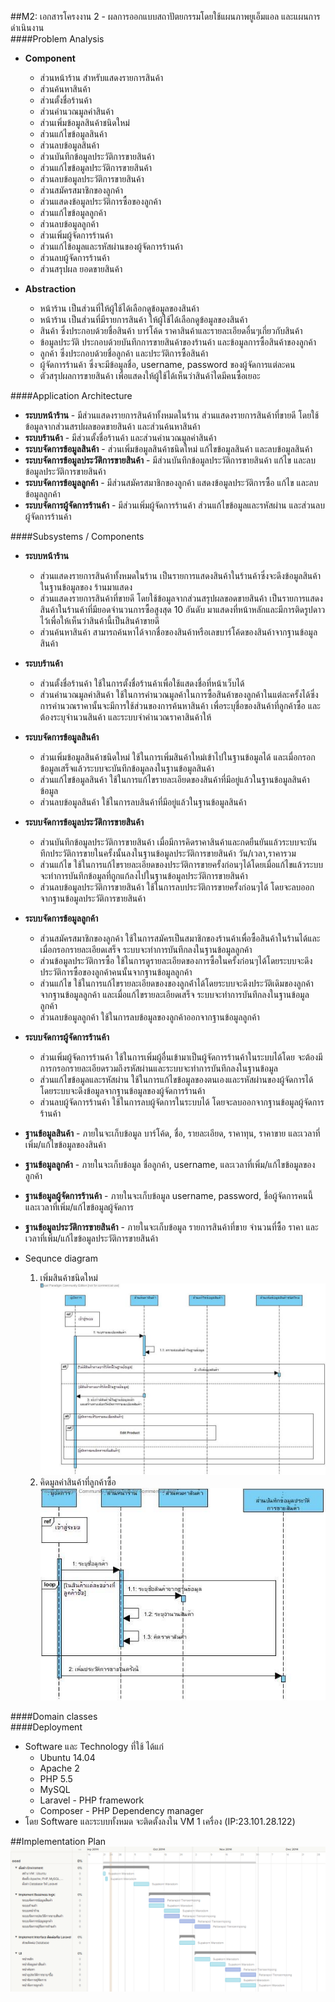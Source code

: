 ##M2: เอกสารโครงงาน 2 - ผลการออกแบบสถาปัตยกรรมโดยใช้แผนภาพยูเอ็มแอล และแผนการดำเนินงาน  
####Problem Analysis
 - **Component**
     -   ส่วนหน้าร้าน สำหรับแสดงรายการสินค้า
     -   ส่วนค้นหาสินค้า
     -   ส่วนตั้งชื่อร้านค้า
     -   ส่วนคำนวณมูลค่าสินค้า
     -   ส่วนเพิ่มข้อมูลสินค้าชนิดใหม่
     -   ส่วนแก้ไขข้อมูลสินค้า
     -   ส่วนลบข้อมูลสินค้า
     -   ส่วนบันทึกข้อมูลประวัติการขายสินค้า
     -   ส่วนแก้ไขข้อมูลประวัติการขายสินค้า
     -   ส่วนลบข้อมูลประวัติการขายสินค้า
     -   ส่วนสมัครสมาชิกของลูกค้า
     -   ส่วนแสดงข้อมูลประวัติการซื้อของลูกค้า
     -   ส่วนแก้ไขข้อมูลลูกค้า
     -   ส่วนลบข้อมูลลูกค้า
     -   ส่วนเพิ่มผู้จัดการร้านค้า
     -   ส่วนแก้ไข้อมูลและรหัสผ่านของผู้จัดการร้านค้า
     -   ส่วนลบผู้จัดการร้านค้า
     -   ส่วนสรุปผล ยอดขายสินค้า

 - **Abstraction**
     -   หน้าร้าน เป็นส่วนที่ให้ผู้ใช้ได้เลือกดูข้อมูลของสินค้า 
     -   หน้าร้าน เป็นส่วนที่มีรายการสินค้า ให้ผู้ใช้ได้เลือกดูข้อมูลของสินค้า 
     -   สินค้า ซึ่งประกอบด้วยชื่อสินค้า บาร์โค้ด ราคาสินค้าและรายละเอียดอื่นๆเกี่ยวกับสินค้า
     -   ข้อมูลประวัติ ประกอบด้วยบันทึกการขายสินค้าของร้านค้า และข้อมูลการซื้อสินค้าของลูกค้า
     -   ลูกค้า ซึ่งประกอบด้วยชื่อลูกค้า และประวัติการซื้อสินค้า
     -   ผู้จัดการร้านค้า ซึ่งจะมีข้อมูลชื่อ, username, password ของผู้จัดการแต่ละคน
     -   ตัวสรุปผลการขายสินค้า เพื่อแสดงให้ผู้ใช้ได้เห็นว่าสินค้า่ใดมีคนซื้อเยอะ

####Application Architecture
 - **ระบบหน้าร้าน** - มีส่วนแสดงรายการสินค้าทั้งหมดในร้าน ส่วนแสดงรายการสินค้าที่ขายดี โดยใช้ข้อมูลจากส่วนสรปผลขอดขายสินค้า และส่วนค้นหาสินค้า
 - **ระบบร้านค้า** - มีส่วนตั้งชื่อร้านค้า และส่วนคำนวณมูลค่าสินค้า
 - **ระบบจัดการข้อมูลสินค้า** - ส่วนเพิ่มข้อมูลสินค้าชนิดใหม่ แก้ไขข้อมูลสินค้า และลบข้อมูลสินค้า
 - **ระบบจัดการข้อมูลประวัติการขายสินค้า** - มีส่วนบันทึกข้อมูลประวัติการขายสินค้า แก้ไข และลบข้อมูลประวัติการขายสินค้า
 - **ระบบจัดการข้อมูลลูกค้า** - มีส่วนสมัครสมาชิกของลูกค้า แสดงข้อมูลประวัติการซื้อ แก้ไข และลบข้อมูลลูกค้า
 - **ระบบจัดการผู้จัดการร้านค้า** - มีส่วนเพิ่มผู้จัดการร้านค้า ส่วนแก้ไขข้อมูลและรหัสผ่าน และส่วนลบผู้จัดการร้านค้า

####Subsystems / Components
 - **ระบบหน้าร้าน**
     -   ส่วนแสดงรายการสินค้าทั้งหมดในร้าน เป็นรายการแสดงสินค้าในร้านค้าซึ่งจะดึงข้อมูลสินค้าในฐานข้อมูลของ ร้านมาแสดง
     -   ส่วนแสดงรายการสินค้าที่ขายดี
โดยใช้ข้อมูลจากส่วนสรุปผลขอดขายสินค้า เป็นรายการแสดงสินค้าในร้านค้าที่มียอดจำนวนการซื้อสูงสุด 10 อันดับ มาแสดงที่หน้าหลักและมีการติดรูปดาวไว้เพื่อให้เห็นว่าสินค้านี้เป็นสินค้าขายดี
     -   ส่วนค้นหาสินค้า
สามารถค้นหาได้จากชื่อของสินค้าหรือเลขบาร์โค้ดของสินค้าจากฐานข้อมูลสินค้า
 - **ระบบร้านค้า**
     -   ส่วนตั้งชื่อร้านค้า
         ใช้ในการตั้งชื่อร้านค้าเพื่อใช้แสดงชื่อที่หน้าเว็บได้
     -   ส่วนคำนวณมูลค่าสินค้า
         ใช้ในการคำนวณมูลค้าในการซื้อสินค้าของลูกค้าในแต่ละครั้งได้ซึ่งการคำนวณราคานั้นจะมีการใช้ส่วนของการค้นหาสินค้า          เพื่อระบุชื่อของสินค้าที่ลูกค้าซื้อ และต้องระบุจำนวนสินค้า และระบบจำคำนวณราคาสินค้าให้ 
 - **ระบบจัดการข้อมูลสินค้า**
     -   ส่วนเพิ่มข้อมูลสินค้าชนิดใหม่ 
         ใช้ในการเพิ่มสินค้าใหม่เข้าไปในฐานข้อมูลได้
และเมื่อกรอกข้อมูลเสร็จแล้วระบบจะบันทึกข้อมูลลงในฐานข้อมูลสินค้า
     -   ส่วนแก้ไขข้อมูลสินค้า
         ใช้ในการแก้ไขรายละเอียดของสินค้าที่มีอยู่แล้วในฐานข้อมูลสินค้าข้อมูล
     -   ส่วนลบข้อมูลสินค้า
         ใช้ในการลบสินค้าที่มีอยู่แล้วในฐานข้อมูลสินค้า
 - **ระบบจัดการข้อมูลประวัติการขายสินค้า**
     -   ส่วนบันทึกข้อมูลประวัติการขายสินค้า
         เมื่อมีการคิดราคาสินค้าและกดยืนยันแล้วระบบจะบันทึกประวัติการขายในครั้งนั้นลงในฐานข้อมูลประวัติการขายสินค้า
วัน/เวลา,ราคารวม
     -   ส่วนแก้ไข
         ใช้ในการแก้ไขรายละเอียดของประวัติการขายครั้งก่อนๆได้โดยเมื่อแก้ไขแล้วระบบจะทำการบันทึกข้อมูลที่ถูกแก้ลงไปในฐานข้อมูลประวัติการขายสินค้า
     -   ส่วนลบข้อมูลประวัติการขายสินค้า
         ใช้ในการลบประวัติการขายครั้งก่อนๆได้ โดยจะลบออกจากฐานข้อมูลประวัติการขายสินค้า
 - **ระบบจัดการข้อมูลลูกค้า**
     -   ส่วนสมัครสมาชิกของลูกค้า
         ใช้ในการสมัครเป็นสมาชิกของร้านค้าเพื่อซื้อสินค้าในร้านได้และ          
เมื่อกรอกรายละเอียดเสร็จ ระบบจะทำการบันทึกลงในฐานข้อมูลลูกค้า
     -   ส่วนข้อมูลประวัติการซื้อ
         ใช้ในการดูรายละเอียดของการซื้อในครั้งก่อนๆได้โดยระบบจะดึงประวัติการซื้อของลูกค้าคนนั้นจากฐานข้อมูลลูกค้า
     -   ส่วนแก้ไข
         ใช้ในการแก้ไขรายละเอียดของของลูกค้่าได้โดยระบบจะดึงประวัติเดิมของลูกค้าจากฐานข้อมูลลูกค้า และเมื่อแก้ไขรายละเอียดเสร็จ ระบบจะทำการบันทึกลงในฐานข้อมูลลูกค้า
     -   ส่วนลบข้อมูลลูกค้า
         ใช้ในการลบข้อมูลของลูกค้าออกจากฐานข้อมูลลูกค้า
 - **ระบบจัดการผู้จัดการร้านค้า**
     -   ส่วนเพิ่มผู้จัดการร้านค้า
         ใช้ในการเพิ่มผู้อื่นเข้ามาเป็นผู้จัดการร้านค้าในระบบได้โดย     จะต้องมีการกรอกรายละเอียดรวมถึงรหัสผ่านและระบบจะทำการบันทึกลงในฐานข้อมูล
     -   ส่วนแก้ไขข้อมูลและรหัสผ่าน
         ใช้ในการแก้ไขข้อมูลของตนเองและรหัสผ่านของผู้จัดการได้  
โดยระบบจะดึงข้อมูลจากฐานข้อมูลของผู้จัดการร้านค้า
     -   ส่วนลบผู้จัดการร้านค้า
         ใช้ในการลบผู้จัดการในระบบได้ โดยจะลบออกจากฐานข้อมูลผู้จัดการร้านค้า
 - **ฐานข้อมูลสินค้า** - ภายในจะเก็บข้อมูล บาร์โค้ด, ชื่อ, รายละเอียด, ราคาทุน, ราคาขาย และเวลาที่เพิ่ม/แก้ไขข้อมูลของสินค้า
 - **ฐานข้อมูลลูกค้า** - ภายในจะเก็บข้อมูล ชื่อลูกค้า, username, และเวลาที่เพิ่ม/แก้ไขข้อมูลของลูกค้า
 - **ฐานข้อมูลผู้จัดการร้านค้า** - ภายในจะเก็บข้อมูล username, password, ชื่อผู้จัดการคนนี้ และเวลาที่เพิ่ม/แก้ไขข้อมูลผู้จัดการ
 - **ฐานข้อมูลประวัติการขายสินค้า** - ภายในจะเก็บข้อมูล รายการสินค้าที่ขาย จำนวนที่ซื้อ ราคา และเวลาที่เพิ่ม/แก้ไขข้อมูลประวัติการขายสินค้า

 - Sequnce diagram
     1.    เพิ่มสินค้าชนิดใหม่  
![alt text](https://github.com/CE-KMITL-OOAD-2014/POS4Shop/raw/master/doc/img/ooadm2-1.jpg)  
     2.    คิดมูลค่าสินค้าที่ลูกค้าซื้อ  
![alt text](https://github.com/CE-KMITL-OOAD-2014/POS4Shop/raw/master/doc/img/ooadm2-2.jpg)  

####Domain classes  
####Deployment  
 - Software และ Technology ที่ใช้ ได้แก่  
     -   Ubuntu 14.04
     -   Apache 2
     -   PHP 5.5
     -   MySQL
     -   Laravel - PHP framework
     -   Composer - PHP Dependency manager  
 - โดย Software และระบบทั้งหมด จะติดตั้งลงใน VM 1 เครื่อง (IP:23.101.28.122)  

##Implementation Plan  
![alt text](https://github.com/CE-KMITL-OOAD-2014/POS4Shop/raw/master/doc/img/ooadm2-gantt.PNG)  